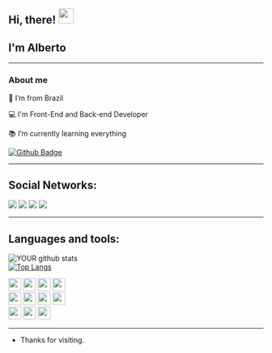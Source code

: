 
<div>
 <h2>Hi, there!
 <img src=https://github.com/TheDudeThatCode/TheDudeThatCode/blob/master/Assets/Earth.gif width="30"> 
  </h2>
 </div>
 
 ## I'm  Alberto
  
 ----

### About me

:house_with_garden: I’m from Brazil

:computer: I'm Front-End  and Back-end Developer

:books: I’m currently learning everything

[![Github Badge](https://img.shields.io/badge/-Github-000?style=flat-square&logo=Github&logoColor=white&link=https://github.com/Pinalli)](https://github.com/Pinalli)

----

 Social Networks:
 -----
[<img src="https://img.shields.io/badge/linkedin-%230077B5.svg?&style=for-the-badge&logo=linkedin&logoColor=white" />](https://www.linkedin.com/in/alberto-rocha-pinalli/) [<img src = "https://img.shields.io/badge/instagram-%23E4405F.svg?&style=for-the-badge&logo=instagram&logoColor=white">](https://www.instagram.com/beto_pinalli/) [<img src = "https://img.shields.io/badge/facebook-%231877F2.svg?&style=for-the-badge&logo=facebook&logoColor=white">](https://www.facebook.com/alberto.rochapinalli/)
 [<img src = "https://img.shields.io/badge/discord-%9146FF.svg?&style=for-the-badge&logo=discord&logoColor=white">](https://discord.com/channels/839257212819996702/839271009528971285)
 
----  

##   Languages and tools:
 ![YOUR github stats](https://github-readme-stats.vercel.app/api?username=pinalli&show_icons=true&theme=radical)<br>
 [![Top Langs](https://github-readme-stats.vercel.app/api/top-langs/?username=pinalli&&show_icons=true&theme=radical)](https://github.com/pinalli/github-readme-stats) 

<div>
 <code><img height= "25" src= "https://img.shields.io/badge/Java-ED8B00?style=for-the-badge&logo=java&logoColor=white"></code>
 <code><img height= "25"src= "https://img.shields.io/badge/Spring-6DB33?style=for-the-badge&logo=spring&logoColor=white"></code>                                               <code><img height= "25"  src= "https://img.shields.io/badge/MySQL-00000F?style=for-the-badge&logo=mysql&logoColor=white"></code>       
 <code><img height= "25"  src= "https://img.shields.io/badge/Postman-FF6C37?style=for-the-badge&logo=Postman&logoColor=white"></code><br>
 <code><img height= "25" src= "https://img.shields.io/badge/Git-F05032?style=for-the-badge&logo=git&logoColor=white"></code>
 <code><img height= "25" src= "https://img.shields.io/badge/JavaScript-323030?style=for-the-badge&logo=javascript&logoColor=white"></code>
 <code><img height= "25" src= "https://img.shields.io/badge/HTML-239120?style=for-the-badge&logo=html5&logoColor=white"></code>
 <code><img height= "25" src= "https://img.shields.io/badge/CSS-239120?style=for-the-badge&logo=css3&logoColor=white"></code><br>
 <code><img height= "25" src= "https://img.shields.io/badge/TypeScript-007ACC?style=for-the-badge&logo=typescript&logoColor=white"></code>
 <code><img height= "25" src= "https://img.shields.io/badge/PHP-5d46e2?style=for-the-badge&logo=php&logoColor=white"></code>
 <code><img height= "25" src= "https://img.shields.io/badge/Python-DAA520?style=for-the-badge&logo=python&logoColor=white"></code>



</div>

----

- Thanks for visiting.


 
